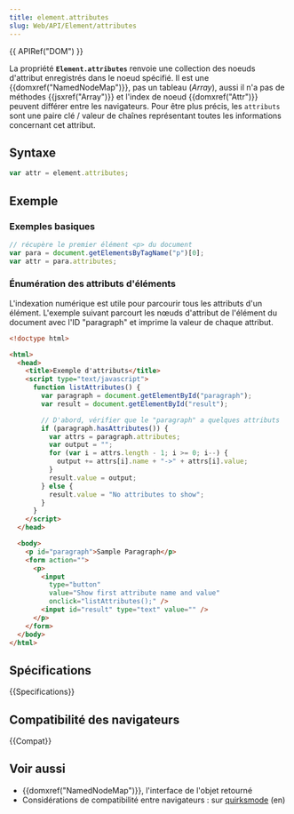 ```yaml
---
title: element.attributes
slug: Web/API/Element/attributes
---
```


{{ APIRef("DOM") }}

La propriété **`Element.attributes`** renvoie une collection des noeuds d'attribut enregistrés dans le noeud spécifié. Il est une {{domxref("NamedNodeMap")}}, pas un tableau (_Array_), aussi il n'a pas de méthodes {{jsxref("Array")}} et l'index de noeud {{domxref("Attr")}} peuvent différer entre les navigateurs. Pour être plus précis, les `attributs` sont une paire clé / valeur de chaînes représentant toutes les informations concernant cet attribut.

## Syntaxe

```js
var attr = element.attributes;
```

## Exemple

### Exemples basiques

```js
// récupère le premier élément <p> du document
var para = document.getElementsByTagName("p")[0];
var attr = para.attributes;
```

### Énumération des attributs d'éléments

L'indexation numérique est utile pour parcourir tous les attributs d'un élément.
L'exemple suivant parcourt les nœuds d'attribut de l'élément du document avec l'ID "paragraph" et imprime la valeur de chaque attribut.

```html
<!doctype html>

<html>
  <head>
    <title>Exemple d'attributs</title>
    <script type="text/javascript">
      function listAttributes() {
        var paragraph = document.getElementById("paragraph");
        var result = document.getElementById("result");

        // D'abord, vérifier que le "paragraph" a quelques attributs
        if (paragraph.hasAttributes()) {
          var attrs = paragraph.attributes;
          var output = "";
          for (var i = attrs.length - 1; i >= 0; i--) {
            output += attrs[i].name + "->" + attrs[i].value;
          }
          result.value = output;
        } else {
          result.value = "No attributes to show";
        }
      }
    </script>
  </head>

  <body>
    <p id="paragraph">Sample Paragraph</p>
    <form action="">
      <p>
        <input
          type="button"
          value="Show first attribute name and value"
          onclick="listAttributes();" />
        <input id="result" type="text" value="" />
      </p>
    </form>
  </body>
</html>
```

## Spécifications

{{Specifications}}

## Compatibilité des navigateurs

{{Compat}}

## Voir aussi

- {{domxref("NamedNodeMap")}}, l'interface de l'objet retourné
- Considérations de compatibilité entre navigateurs : sur [quirksmode](https://www.quirksmode.org/dom/w3c_core.html#attributes) (en)
